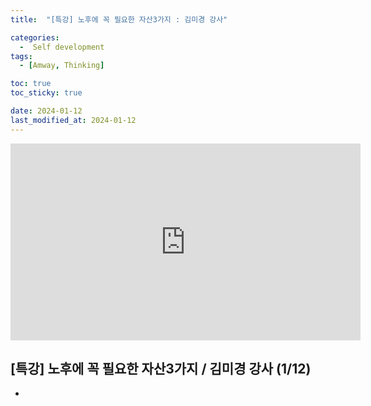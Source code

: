 ```yaml
---
title:  "[특강] 노후에 꼭 필요한 자산3가지 : 김미경 강사"

categories:
  -  Self development
tags:
  - [Amway, Thinking]

toc: true
toc_sticky: true

date: 2024-01-12
last_modified_at: 2024-01-12
---
```



<iframe width="560" height="315" src="https://www.youtube.com/embed/21ssIWHzk_U?si=rrcT2wz_2x6BE8dH" title="YouTube video player" frameborder="0" allow="accelerometer; autoplay; clipboard-write; encrypted-media; gyroscope; picture-in-picture; web-share" allowfullscreen></iframe>

## [특강] 노후에 꼭 필요한 자산3가지 / 김미경 강사 (1/12)

+ 